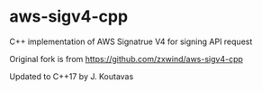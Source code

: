 # aws-sigv4-cpp
C++ implementation of AWS Signatrue V4 for signing API request

Original fork is from https://github.com/zxwind/aws-sigv4-cpp

Updated to C++17 by J. Koutavas

